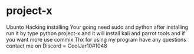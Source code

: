 # project-x
Ubunto Hacking installing
Your going need sudo and python
after installing run it by type python project-x and it will install kali and parrot tools and if you want more use commix 
Thx for using my program have any questions contact me on Discord = CoolJar10#1048
